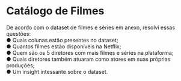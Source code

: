 # Catálogo de Filmes
De acordo com o dataset de filmes e séries em anexo, resolvi essas questões: </br>
● Quais colunas estão presentes no dataset; </br>
● Quantos filmes estão disponíveis na Netflix; </br>
● Quem são os 5 diretores com mais filmes e séries na plataforma; </br>
● Quais diretores também atuaram como atores em suas próprias produções; </br>
● Um insight intessante sobre o dataset. </br>
